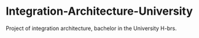 # Integration-Architecture-University
Project of integration architecture, bachelor in the University H-brs.
